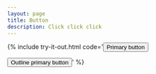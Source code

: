 ```yaml
---
layout: page
title: Button
description: Click click click
---
```


{% include try-it-out.html code='<button class="btn btn-primary me-2">
  Primary button
</button>

<button class="btn btn-outline-primary">
  Outline primary button
</button>' %}